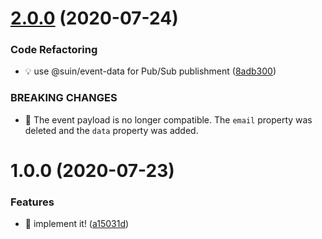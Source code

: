 # [2.0.0](https://github.com/suin/google-cloud-functions-sendgrid-inbound-parse/compare/v1.0.0...v2.0.0) (2020-07-24)


### Code Refactoring

* 💡 use @suin/event-data for Pub/Sub publishment ([8adb300](https://github.com/suin/google-cloud-functions-sendgrid-inbound-parse/commit/8adb3001970c89092bf2937c4ba613db9a475cb6))


### BREAKING CHANGES

* 🧨 The event payload is no longer compatible. The `email` property was
deleted and the `data` property was added.

# 1.0.0 (2020-07-23)


### Features

* 🎸 implement it! ([a15031d](https://github.com/suin/google-cloud-functions-sendgrid-inbound-parse/commit/a15031d41efaca56f1cad7a6f5565496a92f7d40))
